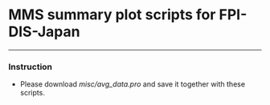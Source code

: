 # MMS summary plot scripts for FPI-DIS-Japan 
----

### Instruction
* Please download _misc/avg_data.pro_ and save it together with these scripts. 

